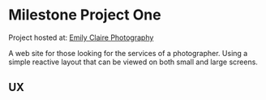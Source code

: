 # Milestone Project One

Project hosted at: [Emily Claire Photography](https://johnl3.github.io/milestone_project_one/index.html)  

A web site for those looking for the services of a photographer. Using a simple reactive layout that
can be viewed on both small and large screens.  

## UX

